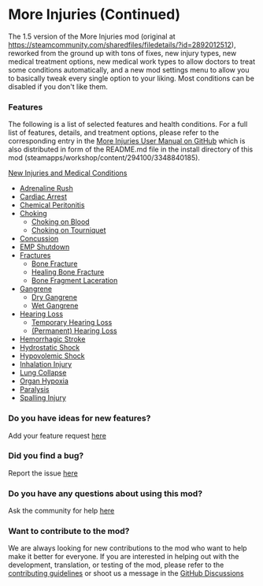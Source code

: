 # More Injuries (Continued)

The 1.5 version of the More Injuries mod (original at https://steamcommunity.com/sharedfiles/filedetails/?id=2892012512), reworked from the ground up with tons of fixes, new injury types, new medical treatment options, new medical work types to allow doctors to treat some conditions automatically, and a new mod settings menu to allow you to basically tweak every single option to your liking. Most conditions can be disabled if you don't like them.

### Features

The following is a list of selected features and health conditions. For a full list of features, details, and treatment options, please refer to the corresponding entry in the [More Injuries User Manual on GitHub](https://github.com/frederik-hoeft/rimworld-more-injuries/blob/main/README.md) which is also distributed in form of the README\.md file in the install directory of this mod (steamapps/workshop/content/294100/3348840185).

[New Injuries and Medical Conditions](https://github.com/frederik-hoeft/rimworld-more-injuries/blob/main/README.md#new-injuries-and-medical-conditions)

- [Adrenaline Rush](https://github.com/frederik-hoeft/rimworld-more-injuries/blob/main/README.md#adrenaline-rush)
- [Cardiac Arrest](https://github.com/frederik-hoeft/rimworld-more-injuries/blob/main/README.md#cardiac-arrest)
- [Chemical Peritonitis](https://github.com/frederik-hoeft/rimworld-more-injuries/blob/main/README.md#chemical-peritonitis)
- [Choking](https://github.com/frederik-hoeft/rimworld-more-injuries/blob/main/README.md#choking)
  - [Choking on Blood](https://github.com/frederik-hoeft/rimworld-more-injuries/blob/main/README.md#choking-on-blood)
  - [Choking on Tourniquet](https://github.com/frederik-hoeft/rimworld-more-injuries/blob/main/README.md#choking-on-tourniquet)
- [Concussion](https://github.com/frederik-hoeft/rimworld-more-injuries/blob/main/README.md#concussion)
- [EMP Shutdown](https://github.com/frederik-hoeft/rimworld-more-injuries/blob/main/README.md#emp-shutdown)
- [Fractures](https://github.com/frederik-hoeft/rimworld-more-injuries/blob/main/README.md#fractures)
  - [Bone Fracture](https://github.com/frederik-hoeft/rimworld-more-injuries/blob/main/README.md#bone-fracture)
  - [Healing Bone Fracture](https://github.com/frederik-hoeft/rimworld-more-injuries/blob/main/README.md#healing-bone-fracture)
  - [Bone Fragment Laceration](https://github.com/frederik-hoeft/rimworld-more-injuries/blob/main/README.md#bone-fragment-laceration)
- [Gangrene](https://github.com/frederik-hoeft/rimworld-more-injuries/blob/main/README.md#gangrene)
  - [Dry Gangrene](https://github.com/frederik-hoeft/rimworld-more-injuries/blob/main/README.md#dry-gangrene)
  - [Wet Gangrene](https://github.com/frederik-hoeft/rimworld-more-injuries/blob/main/README.md#wet-gangrene)
- [Hearing Loss](https://github.com/frederik-hoeft/rimworld-more-injuries/blob/main/README.md#hearing-loss)
  - [Temporary Hearing Loss](https://github.com/frederik-hoeft/rimworld-more-injuries/blob/main/README.md#temporary-hearing-loss)
  - [(Permanent) Hearing Loss](https://github.com/frederik-hoeft/rimworld-more-injuries/blob/main/README.md#permanent-hearing-loss)
- [Hemorrhagic Stroke](https://github.com/frederik-hoeft/rimworld-more-injuries/blob/main/README.md#hemorrhagic-stroke)
- [Hydrostatic Shock](https://github.com/frederik-hoeft/rimworld-more-injuries/blob/main/README.md#hydrostatic-shock)
- [Hypovolemic Shock](https://github.com/frederik-hoeft/rimworld-more-injuries/blob/main/README.md#hypovolemic-shock)
- [Inhalation Injury](https://github.com/frederik-hoeft/rimworld-more-injuries/blob/main/README.md#inhalation-injury)
- [Lung Collapse](https://github.com/frederik-hoeft/rimworld-more-injuries/blob/main/README.md#lung-collapse)
- [Organ Hypoxia](https://github.com/frederik-hoeft/rimworld-more-injuries/blob/main/README.md#organ-hypoxia)
- [Paralysis](https://github.com/frederik-hoeft/rimworld-more-injuries/blob/main/README.md#paralysis)
- [Spalling Injury](https://github.com/frederik-hoeft/rimworld-more-injuries/blob/main/README.md#spalling-injury)

### Do you have ideas for new features?

Add your feature request [here](https://github.com/frederik-hoeft/rimworld-more-injuries/discussions/categories/ideas)

### Did you find a bug?

Report the issue [here](https://github.com/frederik-hoeft/rimworld-more-injuries/issues)

### Do you have any questions about using this mod?

Ask the community for help [here](https://github.com/frederik-hoeft/rimworld-more-injuries/discussions/categories/q-a)

### Want to contribute to the mod?

We are always looking for new contributions to the mod who want to help make it better for everyone. If you are interested in helping out with the development, translation, or testing of the mod, please refer to the [contributing guidelines](https://github.com/frederik-hoeft/rimworld-more-injuries/blob/main/CONTRIBUTING.md) or shoot us a message in the [GitHub Discussions](https://github.com/frederik-hoeft/rimworld-more-injuries/discussions/categories/contributing)